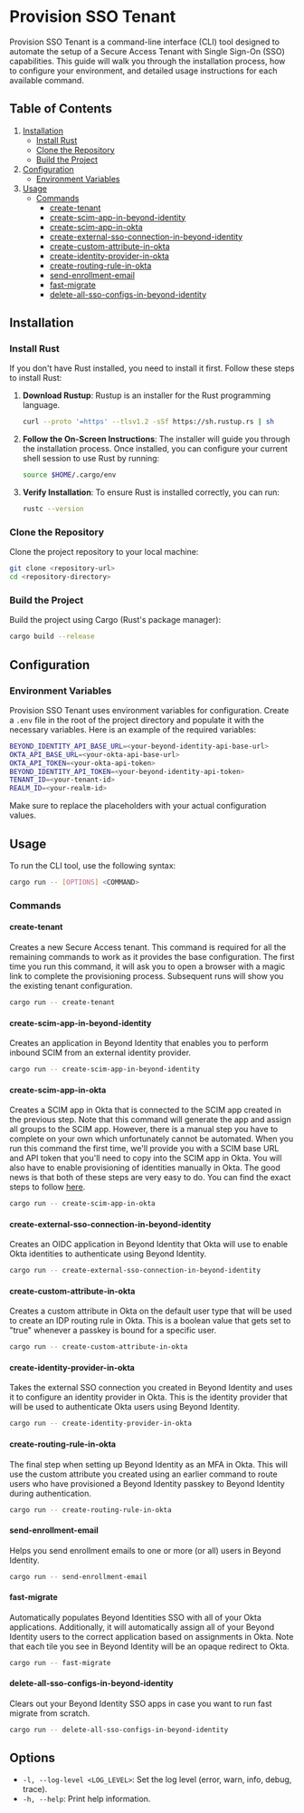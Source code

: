 # Provision SSO Tenant

Provision SSO Tenant is a command-line interface (CLI) tool designed to automate the setup of a Secure Access Tenant with Single Sign-On (SSO) capabilities. This guide will walk you through the installation process, how to configure your environment, and detailed usage instructions for each available command.

## Table of Contents

1. [Installation](#installation)
    - [Install Rust](#install-rust)
    - [Clone the Repository](#clone-the-repository)
    - [Build the Project](#build-the-project)
2. [Configuration](#configuration)
    - [Environment Variables](#environment-variables)
3. [Usage](#usage)
    - [Commands](#commands)
        - [create-tenant](#create-tenant)
        - [create-scim-app-in-beyond-identity](#create-scim-app-in-beyond-identity)
        - [create-scim-app-in-okta](#create-scim-app-in-okta)
        - [create-external-sso-connection-in-beyond-identity](#create-external-sso-connection-in-beyond-identity)
        - [create-custom-attribute-in-okta](#create-custom-attribute-in-okta)
        - [create-identity-provider-in-okta](#create-identity-provider-in-okta)
        - [create-routing-rule-in-okta](#create-routing-rule-in-okta)
        - [send-enrollment-email](#send-enrollment-email)
        - [fast-migrate](#fast-migrate)
        - [delete-all-sso-configs-in-beyond-identity](#delete-all-sso-configs-in-beyond-identity)

## Installation

### Install Rust

If you don't have Rust installed, you need to install it first. Follow these steps to install Rust:

1. **Download Rustup**: Rustup is an installer for the Rust programming language.
    ```sh
    curl --proto '=https' --tlsv1.2 -sSf https://sh.rustup.rs | sh
    ```

2. **Follow the On-Screen Instructions**: The installer will guide you through the installation process. Once installed, you can configure your current shell session to use Rust by running:
    ```sh
    source $HOME/.cargo/env
    ```

3. **Verify Installation**: To ensure Rust is installed correctly, you can run:
    ```sh
    rustc --version
    ```

### Clone the Repository

Clone the project repository to your local machine:
```sh
git clone <repository-url>
cd <repository-directory>
```

### Build the Project

Build the project using Cargo (Rust's package manager):
```sh
cargo build --release
```

## Configuration

### Environment Variables

Provision SSO Tenant uses environment variables for configuration. Create a `.env` file in the root of the project directory and populate it with the necessary variables. Here is an example of the required variables:

```sh
BEYOND_IDENTITY_API_BASE_URL=<your-beyond-identity-api-base-url>
OKTA_API_BASE_URL=<your-okta-api-base-url>
OKTA_API_TOKEN=<your-okta-api-token>
BEYOND_IDENTITY_API_TOKEN=<your-beyond-identity-api-token>
TENANT_ID=<your-tenant-id>
REALM_ID=<your-realm-id>
```

Make sure to replace the placeholders with your actual configuration values.

## Usage

To run the CLI tool, use the following syntax:
```sh
cargo run -- [OPTIONS] <COMMAND>
```

### Commands

#### create-tenant

Creates a new Secure Access tenant. This command is required for all the remaining commands to work as it provides the base configuration. The first time you run this command, it will ask you to open a browser with a magic link to complete the provisioning process. Subsequent runs will show you the existing tenant configuration.

```sh
cargo run -- create-tenant
```

#### create-scim-app-in-beyond-identity

Creates an application in Beyond Identity that enables you to perform inbound SCIM from an external identity provider.

```sh
cargo run -- create-scim-app-in-beyond-identity
```

#### create-scim-app-in-okta

Creates a SCIM app in Okta that is connected to the SCIM app created in the previous step. Note that this command will generate the app and assign all groups to the SCIM app. However, there is a manual step you have to complete on your own which unfortunately cannot be automated. When you run this command the first time, we'll provide you with a SCIM base URL and API token that you'll need to copy into the SCIM app in Okta. You will also have to enable provisioning of identities manually in Okta. The good news is that both of these steps are very easy to do. You can find the exact steps to follow [here](https://docs.beyondidentity.com/docs/directory/directory-integrations/okta#-finish-configuring-the-okta-scim-application).

```sh
cargo run -- create-scim-app-in-okta
```

#### create-external-sso-connection-in-beyond-identity

Creates an OIDC application in Beyond Identity that Okta will use to enable Okta identities to authenticate using Beyond Identity.

```sh
cargo run -- create-external-sso-connection-in-beyond-identity
```

#### create-custom-attribute-in-okta

Creates a custom attribute in Okta on the default user type that will be used to create an IDP routing rule in Okta. This is a boolean value that gets set to "true" whenever a passkey is bound for a specific user.

```sh
cargo run -- create-custom-attribute-in-okta
```

#### create-identity-provider-in-okta

Takes the external SSO connection you created in Beyond Identity and uses it to configure an identity provider in Okta. This is the identity provider that will be used to authenticate Okta users using Beyond Identity.

```sh
cargo run -- create-identity-provider-in-okta
```

#### create-routing-rule-in-okta

The final step when setting up Beyond Identity as an MFA in Okta. This will use the custom attribute you created using an earlier command to route users who have provisioned a Beyond Identity passkey to Beyond Identity during authentication.

```sh
cargo run -- create-routing-rule-in-okta
```

#### send-enrollment-email

Helps you send enrollment emails to one or more (or all) users in Beyond Identity.

```sh
cargo run -- send-enrollment-email
```

#### fast-migrate

Automatically populates Beyond Identities SSO with all of your Okta applications. Additionally, it will automatically assign all of your Beyond Identity users to the correct application based on assignments in Okta. Note that each tile you see in Beyond Identity will be an opaque redirect to Okta.

```sh
cargo run -- fast-migrate
```

#### delete-all-sso-configs-in-beyond-identity

Clears out your Beyond Identity SSO apps in case you want to run fast migrate from scratch.

```sh
cargo run -- delete-all-sso-configs-in-beyond-identity
```

## Options

- `-l, --log-level <LOG_LEVEL>`: Set the log level (error, warn, info, debug, trace).
- `-h, --help`: Print help information.
